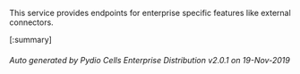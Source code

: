 






This service provides endpoints for enterprise specific features like external connectors.

[:summary]

###### Auto generated by Pydio Cells Enterprise Distribution v2.0.1 on 19-Nov-2019

